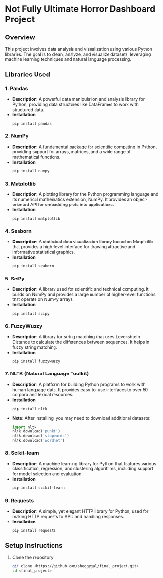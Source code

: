 # Not Fully Ultimate Horror Dashboard Project

## Overview
This project involves data analysis and visualization using various Python libraries. The goal is to clean, analyze, and visualize datasets, leveraging machine learning techniques and natural language processing.

## Libraries Used

### 1. **Pandas**
   - **Description**: A powerful data manipulation and analysis library for Python, providing data structures like DataFrames to work with structured data.
   - **Installation**: 
     ```bash
     pip install pandas
     ```

### 2. **NumPy**
   - **Description**: A fundamental package for scientific computing in Python, providing support for arrays, matrices, and a wide range of mathematical functions.
   - **Installation**: 
     ```bash
     pip install numpy
     ```

### 3. **Matplotlib**
   - **Description**: A plotting library for the Python programming language and its numerical mathematics extension, NumPy. It provides an object-oriented API for embedding plots into applications.
   - **Installation**: 
     ```bash
     pip install matplotlib
     ```

### 4. **Seaborn**
   - **Description**: A statistical data visualization library based on Matplotlib that provides a high-level interface for drawing attractive and informative statistical graphics.
   - **Installation**: 
     ```bash
     pip install seaborn
     ```

### 5. **SciPy**
   - **Description**: A library used for scientific and technical computing. It builds on NumPy and provides a large number of higher-level functions that operate on NumPy arrays.
   - **Installation**: 
     ```bash
     pip install scipy
     ```

### 6. **FuzzyWuzzy**
   - **Description**: A library for string matching that uses Levenshtein Distance to calculate the differences between sequences. It helps in fuzzy string matching.
   - **Installation**: 
     ```bash
     pip install fuzzywuzzy
     ```

### 7. **NLTK (Natural Language Toolkit)**
   - **Description**: A platform for building Python programs to work with human language data. It provides easy-to-use interfaces to over 50 corpora and lexical resources.
   - **Installation**: 
     ```bash
     pip install nltk
     ```
   - **Note**: After installing, you may need to download additional datasets:
     ```python
     import nltk
     nltk.download('punkt')
     nltk.download('stopwords')
     nltk.download('wordnet')
     ```

### 8. **Scikit-learn**
   - **Description**: A machine learning library for Python that features various classification, regression, and clustering algorithms, including support for model selection and evaluation.
   - **Installation**: 
     ```bash
     pip install scikit-learn
     ```

### 9. **Requests**
   - **Description**: A simple, yet elegant HTTP library for Python, used for making HTTP requests to APIs and handling responses.
   - **Installation**: 
     ```bash
     pip install requests
     ```

## Setup Instructions
1. Clone the repository:
   ```bash
   git clone <https://github.com/sheggygal/final_project.git>
   cd <final_project>


